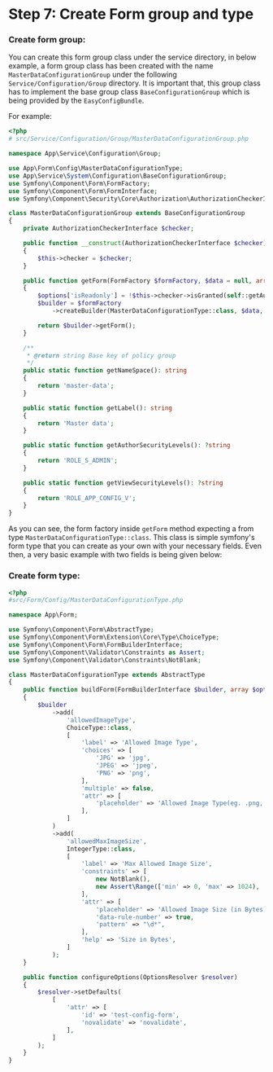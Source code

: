 # Step 7: Create Form group and type
### Create form group:
You can create this form group class under the service directory, in below example, a form group class has been created with the name `MasterDataConfigurationGroup` under the following `Service/Configuration/Group` directory. It is important that, this group class has to implement the base group class `BaseConfigurationGroup` which is being provided by the `EasyConfigBundle`.

For example:
```php
<?php
# src/Service/Configuration/Group/MasterDataConfigurationGroup.php

namespace App\Service\Configuration\Group;

use App\Form\Config\MasterDataConfigurationType;
use App\Service\System\Configuration\BaseConfigurationGroup;
use Symfony\Component\Form\FormFactory;
use Symfony\Component\Form\FormInterface;
use Symfony\Component\Security\Core\Authorization\AuthorizationCheckerInterface;

class MasterDataConfigurationGroup extends BaseConfigurationGroup
{
    private AuthorizationCheckerInterface $checker;

    public function __construct(AuthorizationCheckerInterface $checker)
    {
        $this->checker = $checker;
    }

    public function getForm(FormFactory $formFactory, $data = null, array $options = []): FormInterface
    {
        $options['isReadonly'] = !$this->checker->isGranted(self::getAuthorSecurityLevels());
        $builder = $formFactory
            ->createBuilder(MasterDataConfigurationType::class, $data, $options);

        return $builder->getForm();
    }

    /**
     * @return string Base key of policy group
     */
    public static function getNameSpace(): string
    {
        return 'master-data';
    }

    public static function getLabel(): string
    {
        return 'Master data';
    }

    public static function getAuthorSecurityLevels(): ?string
    {
        return 'ROLE_S_ADMIN';
    }

    public static function getViewSecurityLevels(): ?string
    {
        return 'ROLE_APP_CONFIG_V';
    }
}
```
As you can see, the form factory inside `getForm` method expecting a from type `MasterDataConfigurationType::class`. This class is simple symfony's form type that you can create as your own with your necessary fields.
Even then, a very basic example with two fields is being given below:

### Create form type:

```php
<?php
#src/Form/Config/MasterDataConfigurationType.php

namespace App\Form;

use Symfony\Component\Form\AbstractType;
use Symfony\Component\Form\Extension\Core\Type\ChoiceType;
use Symfony\Component\Form\FormBuilderInterface;
use Symfony\Component\Validator\Constraints as Assert;
use Symfony\Component\Validator\Constraints\NotBlank;

class MasterDataConfigurationType extends AbstractType
{
    public function buildForm(FormBuilderInterface $builder, array $options)
    {
        $builder
            ->add(
                'allowedImageType',
                ChoiceType::class,
                [
                    'label' => 'Allowed Image Type',
                    'choices' => [
                        'JPG' => 'jpg',
                        'JPEG' => 'jpeg',
                        'PNG' => 'png',
                    ],
                    'multiple' => false,
                    'attr' => [
                        'placeholder' => 'Allowed Image Type(eg. .png, .jpg )',
                    ],
                ]
            )
            ->add(
                'allowedMaxImageSize',
                IntegerType::class,
                [
                    'label' => 'Max Allowed Image Size',
                    'constraints' => [
                        new NotBlank(),
                        new Assert\Range(['min' => 0, 'max' => 1024),
                    ],
                    'attr' => [
                        'placeholder' => 'Allowed Image Size (in Bytes)',
                        'data-rule-number' => true,
                        'pattern' => "\d*",
                    ],
                    'help' => 'Size in Bytes',
                ]
            );
    }

    public function configureOptions(OptionsResolver $resolver)
    {
        $resolver->setDefaults(
            [
                'attr' => [
                    'id' => 'test-config-form',
                    'novalidate' => 'novalidate',
                ],
            ]
        );
    }
}
```